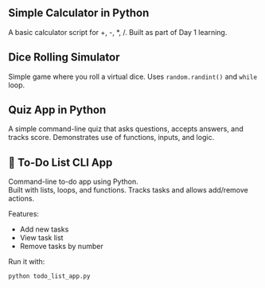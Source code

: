 ## Simple Calculator in Python
A basic calculator script for +, -, *, /. Built as part of Day 1 learning.
## Dice Rolling Simulator
Simple game where you roll a virtual dice. Uses `random.randint()` and `while` loop.
## Quiz App in Python
A simple command-line quiz that asks questions, accepts answers, and tracks score. Demonstrates use of functions, inputs, and logic.
## 📝 To-Do List CLI App

Command-line to-do app using Python.  
Built with lists, loops, and functions. Tracks tasks and allows add/remove actions.

Features:
- Add new tasks
- View task list
- Remove tasks by number

Run it with:
```bash
python todo_list_app.py
